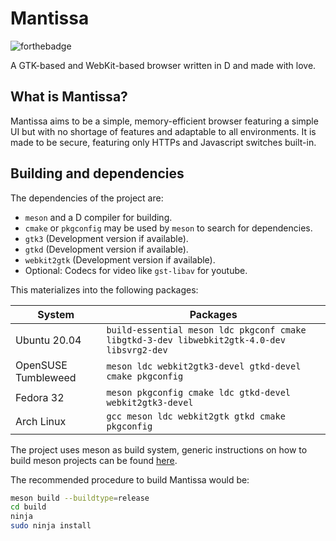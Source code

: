 # Mantissa

![forthebadge](https://forthebadge.com/images/badges/contains-cat-gifs.svg)

A GTK-based and WebKit-based browser written in D and made with love.

## What is Mantissa?

Mantissa aims to be a simple, memory-efficient browser featuring a simple UI but
with no shortage of features and adaptable to all environments.
It is made to be secure, featuring only HTTPs and Javascript switches built-in.

## Building and dependencies

The dependencies of the project are:

- `meson` and a D compiler for building.
- `cmake` or `pkgconfig` may be used by `meson` to search for dependencies.
- `gtk3` (Development version if available).
- `gtkd` (Development version if available).
- `webkit2gtk` (Development version if available).
- Optional: Codecs for video like `gst-libav` for youtube.

This materializes into the following packages:

| System              | Packages                                                                                   |
| ------------------- | ------------------------------------------------------------------------------------------ |
| Ubuntu 20.04        | `build-essential meson ldc pkgconf cmake libgtkd-3-dev libwebkit2gtk-4.0-dev libsvrg2-dev` |
| OpenSUSE Tumbleweed | `meson ldc webkit2gtk3-devel gtkd-devel cmake pkgconfig`                                   |
| Fedora 32           | `meson pkgconfig cmake ldc gtkd-devel webkit2gtk3-devel`                                   |
| Arch Linux          | `gcc meson ldc webkit2gtk gtkd cmake pkgconfig`                                            |

The project uses meson as build system, generic instructions on how to build
meson projects can be found [here](https://mesonbuild.com/Running-Meson.html).

The recommended procedure to build Mantissa would be:

```bash
meson build --buildtype=release
cd build
ninja
sudo ninja install
```
